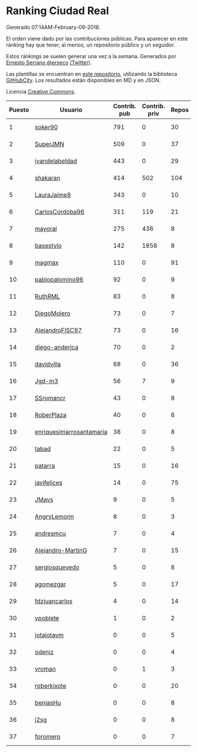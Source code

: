 # Ranking Ciudad Real

Generado 07:14AM-February-09-2018.

El orden viene dado por las contribuciones públicas. Para aparecer en este ránking hay que tener, al menos, un repositorio público y un seguidor.

Estos ránkings se suelen generar una vez a la semana. Generados por [Ernesto Serrano @erseco](https://github.com/erseco/) [(Twitter)](https://twitter.com/erseco).

Las plantillas se encuentran en [este repositorio](https://github.com/iblancasa/GH-Spanish-Ranking), utilizando la biblioteca [GitHubCity](https://github.com/iblancasa/GitHubCity). Los resultados están disponibles en MD y en JSON.

Licencia [Creative Commons](https://creativecommons.org/licenses/by/4.0/).

| Puesto   |  Usuario  | Contrib. pub | Contrib. priv |Repos| Followers | Desde |  Avatar  |
|----------|-----------|--------------|---------------|-----|-----------|-------|----------|
|1|[soker90](https://github.com/soker90)|791|0|30|4|2014-08-03|![soker90](https://avatars0.githubusercontent.com/u/8345188)|
|2|[SuperJMN](https://github.com/SuperJMN)|509|0|37|34|2012-12-23|![SuperJMN](https://avatars0.githubusercontent.com/u/3109851)|
|3|[ivandelabeldad](https://github.com/ivandelabeldad)|443|0|29|4|2014-12-27|![ivandelabeldad](https://avatars3.githubusercontent.com/u/10326536)|
|4|[shakaran](https://github.com/shakaran)|414|502|104|26|2008-06-19|![shakaran](https://avatars0.githubusercontent.com/u/14254)|
|5|[LauraJaime8](https://github.com/LauraJaime8)|343|0|10|4|2016-09-27|![LauraJaime8](https://avatars3.githubusercontent.com/u/22475540)|
|6|[CarlosCordoba96](https://github.com/CarlosCordoba96)|311|119|21|18|2016-09-28|![CarlosCordoba96](https://avatars3.githubusercontent.com/u/22503199)|
|7|[mayoral](https://github.com/mayoral)|275|436|8|32|2008-04-06|![mayoral](https://avatars0.githubusercontent.com/u/5371)|
|8|[basestylo](https://github.com/basestylo)|142|1858|8|9|2015-03-16|![basestylo](https://avatars1.githubusercontent.com/u/11503528)|
|9|[magmax](https://github.com/magmax)|110|0|91|40|2011-01-26|![magmax](https://avatars3.githubusercontent.com/u/584026)|
|10|[pablopalomino96](https://github.com/pablopalomino96)|92|0|9|3|2016-10-06|![pablopalomino96](https://avatars0.githubusercontent.com/u/22655548)|
|11|[RuthRML](https://github.com/RuthRML)|83|0|8|7|2016-09-28|![RuthRML](https://avatars0.githubusercontent.com/u/22493098)|
|12|[DiegoMolero](https://github.com/DiegoMolero)|73|0|7|8|2015-09-28|![DiegoMolero](https://avatars2.githubusercontent.com/u/14870400)|
|13|[AlejandroFISC97](https://github.com/AlejandroFISC97)|73|0|16|6|2017-02-19|![AlejandroFISC97](https://avatars2.githubusercontent.com/u/25884198)|
|14|[diego-anderica](https://github.com/diego-anderica)|70|0|2|4|2016-09-20|![diego-anderica](https://avatars3.githubusercontent.com/u/22325064)|
|15|[davidvilla](https://github.com/davidvilla)|68|0|36|15|2011-06-08|![davidvilla](https://avatars2.githubusercontent.com/u/838459)|
|16|[Jgd-m3](https://github.com/Jgd-m3)|56|7|9|2|2017-03-21|![Jgd-m3](https://avatars3.githubusercontent.com/u/26570829)|
|17|[SSromancr](https://github.com/SSromancr)|43|0|8|2|2017-02-27|![SSromancr](https://avatars1.githubusercontent.com/u/26056669)|
|18|[RoberPlaza](https://github.com/RoberPlaza)|40|0|6|5|2016-12-07|![RoberPlaza](https://avatars3.githubusercontent.com/u/24433548)|
|19|[enriquesimarrosantamaria](https://github.com/enriquesimarrosantamaria)|38|0|8|3|2015-10-19|![enriquesimarrosantamaria](https://avatars0.githubusercontent.com/u/15198291)|
|20|[tabad](https://github.com/tabad)|22|0|5|4|2012-08-20|![tabad](https://avatars2.githubusercontent.com/u/2183103)|
|21|[patarra](https://github.com/patarra)|15|0|16|4|2012-09-04|![patarra](https://avatars1.githubusercontent.com/u/2276101)|
|22|[javifelices](https://github.com/javifelices)|14|0|75|14|2013-02-24|![javifelices](https://avatars3.githubusercontent.com/u/3685015)|
|23|[JMavs](https://github.com/JMavs)|9|0|5|6|2015-09-11|![JMavs](https://avatars1.githubusercontent.com/u/14231017)|
|24|[AngryLemonn](https://github.com/AngryLemonn)|8|0|3|9|2014-02-19|![AngryLemonn](https://avatars2.githubusercontent.com/u/6731364)|
|25|[andresmcu](https://github.com/andresmcu)|7|0|4|3|2014-04-01|![andresmcu](https://avatars2.githubusercontent.com/u/7127924)|
|26|[Alejandro-MartinG](https://github.com/Alejandro-MartinG)|7|0|15|3|2015-09-05|![Alejandro-MartinG](https://avatars2.githubusercontent.com/u/14140693)|
|27|[sergiosquevedo](https://github.com/sergiosquevedo)|5|0|8|14|2012-04-28|![sergiosquevedo](https://avatars3.githubusercontent.com/u/1688176)|
|28|[agomezgar](https://github.com/agomezgar)|5|0|17|16|2015-02-18|![agomezgar](https://avatars0.githubusercontent.com/u/11057399)|
|29|[fdzjuancarlos](https://github.com/fdzjuancarlos)|4|0|14|2|2013-09-27|![fdzjuancarlos](https://avatars3.githubusercontent.com/u/5560118)|
|30|[vpoblete](https://github.com/vpoblete)|1|0|2|2|2012-08-23|![vpoblete](https://avatars1.githubusercontent.com/u/2203544)|
|31|[jotajotavm](https://github.com/jotajotavm)|0|0|5|57|2013-12-10|![jotajotavm](https://avatars3.githubusercontent.com/u/6154935)|
|32|[odeniz](https://github.com/odeniz)|0|0|4|2|2013-02-19|![odeniz](https://avatars2.githubusercontent.com/u/3634016)|
|33|[vroman](https://github.com/vroman)|0|1|3|10|2009-01-09|![vroman](https://avatars3.githubusercontent.com/u/45230)|
|34|[roberkixote](https://github.com/roberkixote)|0|0|20|4|2011-02-10|![roberkixote](https://avatars3.githubusercontent.com/u/610447)|
|35|[benjasHu](https://github.com/benjasHu)|0|0|8|3|2014-09-28|![benjasHu](https://avatars2.githubusercontent.com/u/8950146)|
|36|[j2sg](https://github.com/j2sg)|0|0|8|2|2011-03-18|![j2sg](https://avatars3.githubusercontent.com/u/677220)|
|37|[fpromero](https://github.com/fpromero)|0|0|7|2|2014-11-06|![fpromero](https://avatars3.githubusercontent.com/u/9592895)|

